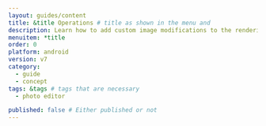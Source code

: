 ```yaml
---
layout: guides/content
title: &title Operations # title as shown in the menu and 
description: Learn how to add custom image modifications to the rendering process of the PhotoEditor SDK for Android by extending the operation class.
menuitem: *title
order: 0
platform: android
version: v7
category: 
  - guide
  - concept
tags: &tags # tags that are necessary
  - photo editor 

published: false # Either published or not 
---
```


